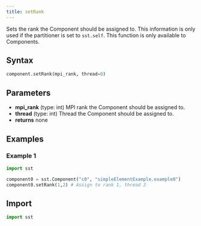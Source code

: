 ```yaml
---
title: setRank
---
```


<!---
SAND2022-6843 O
Source: sst-documentation/manuals/python
--->
Sets the rank the Component should be assigned to. This information is only used if the partitioner is set to `sst.self`. This function is only available to Components. 


## Syntax
```python
component.setRank(mpi_rank, thread=0)
```

## Parameters
* **mpi_rank** (type: int) MPI rank the Component should be assigned to.
* **thread** (type: int) Thread the Component should be assigned to.
* **returns** none


## Examples

### Example 1
```python
import sst

component0 = sst.Component("c0", "simpleElementExample.example0")
component0.setRank(1,2) # Assign to rank 1, thread 2
```

## Import
```python
import sst
```
